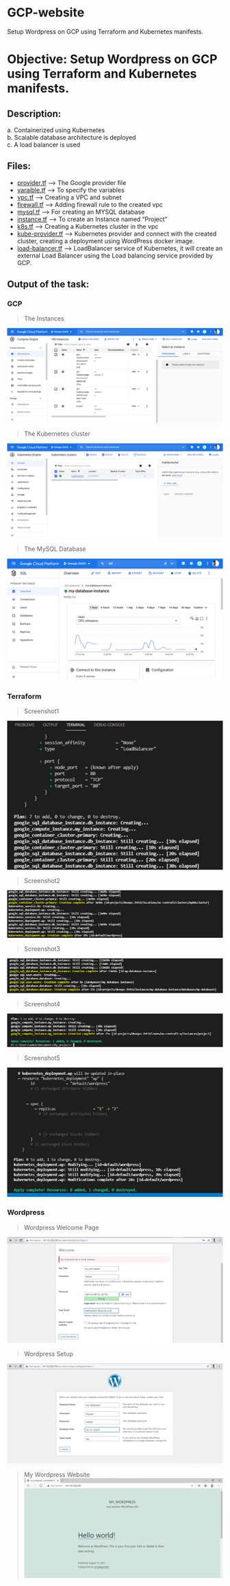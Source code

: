 # GCP-website
Setup Wordpress on GCP using Terraform and  Kubernetes manifests.

<h1 class="code-line" data-line-start=0 data-line-end=1 ><a id="Objective_Setup_Wordpress_on_GCP_using_Terraform_and_Kubernetes_manifests_0"></a>Objective: Setup Wordpress on GCP using Terraform and Kubernetes manifests.</h1>
<h2 class="code-line" data-line-start=2 data-line-end=3 ><a id="Description_2"></a>Description:</h2>
<p class="has-line-data" data-line-start="3" data-line-end="6">a. Containerized using Kubernetes<br>
b. Scalable database architecture is deployed<br>
c. A load balancer is used</p>
<h2 class="code-line" data-line-start=7 data-line-end=8 ><a id="Files_7"></a>Files:</h2>
<ul>
<li class="has-line-data" data-line-start="9" data-line-end="10"><a href="http://provider.tf">provider.tf</a> --&gt; The Google provider file</li>
<li class="has-line-data" data-line-start="10" data-line-end="11"><a href="http://varaible.tf">varaible.tf</a> --&gt; To specify the variables</li>
<li class="has-line-data" data-line-start="11" data-line-end="12"><a href="http://vpc.tf">vpc.tf</a> --&gt; Creating a VPC and subnet</li>
<li class="has-line-data" data-line-start="12" data-line-end="13"><a href="http://firewall.tf">firewall.tf</a> --&gt; Adding firewall rule to the created vpc</li>
<li class="has-line-data" data-line-start="13" data-line-end="14"><a href="http://mysql.tf">mysql.tf</a> --&gt; For creating an MYSQL database</li>
<li class="has-line-data" data-line-start="14" data-line-end="15"><a href="http://instance.tf">instance.tf</a> --&gt; To create an Instance named “Project”</li>
<li class="has-line-data" data-line-start="15" data-line-end="16"><a href="http://k8s.tf">k8s.tf</a> --&gt; Creating a Kubernetes cluster in the vpc</li>
<li class="has-line-data" data-line-start="16" data-line-end="17"><a href="http://kube-provider.tf">kube-provider.tf</a> --&gt; Kubernetes provider and connect with the created cluster, creating a deployment using WordPress docker image.</li>
<li class="has-line-data" data-line-start="17" data-line-end="18"><a href="http://load-balancer.tf">load-balancer.tf</a> --&gt; LoadBalancer service of Kubernetes, it will create an external Load Balancer using the Load balancing service provided by GCP.</li>
</ul>
<h2 class="code-line" data-line-start=20 data-line-end=21 ><a id="Output_of_the_task_20"></a>Output of the task:</h2>
<h3 class="code-line" data-line-start=22 data-line-end=23 ><a id="GCP_22"></a><strong>GCP</strong></h3>
<blockquote>
<p class="has-line-data" data-line-start="23" data-line-end="24">The Instances</p>
</blockquote>
<p class="has-line-data" data-line-start="25" data-line-end="26"><img src="screenshots/gcp/instances.png" alt="The Instances"></p>
<blockquote>
<p class="has-line-data" data-line-start="26" data-line-end="27">The Kubernetes cluster</p>
</blockquote>
<p class="has-line-data" data-line-start="28" data-line-end="29"><img src="screenshots/gcp/K8s-cluster.png" alt="The Kubernetes cluster"></p>
<blockquote>
<p class="has-line-data" data-line-start="29" data-line-end="30">The MySQL Database</p>
</blockquote>
<p class="has-line-data" data-line-start="31" data-line-end="32"><img src="screenshots/gcp/mysql.png" alt="The MySQL Database"></p>
<h3 class="code-line" data-line-start=33 data-line-end=34 ><a id="Terraform_33"></a><strong>Terraform</strong></h3>
<blockquote>
<p class="has-line-data" data-line-start="34" data-line-end="35">Screenshot1</p>
</blockquote>
<p class="has-line-data" data-line-start="36" data-line-end="37"><img src="screenshots/Terraform/Infra_Creation01.png" alt="1"></p>
<blockquote>
<p class="has-line-data" data-line-start="37" data-line-end="38">Screenshot2</p>
</blockquote>
<p class="has-line-data" data-line-start="39" data-line-end="40"><img src="screenshots/Terraform/Infra_Creation02.png" alt="2"></p>
<blockquote>
<p class="has-line-data" data-line-start="40" data-line-end="41">Screenshot3</p>
</blockquote>
<p class="has-line-data" data-line-start="42" data-line-end="43"><img src="screenshots/Terraform/Infra_Creation03.png" alt="3"></p>
<blockquote>
<p class="has-line-data" data-line-start="43" data-line-end="44">Screenshot4</p>
</blockquote>
<p class="has-line-data" data-line-start="45" data-line-end="46"><img src="screenshots/Terraform/Infra_Creation04.png" alt="4"></p>
<blockquote>
<p class="has-line-data" data-line-start="46" data-line-end="47">Screenshot5</p>
</blockquote>
<p class="has-line-data" data-line-start="48" data-line-end="49"><img src="screenshots/Terraform/ReplicaSet.png" alt="ReplicaSet"></p>
<h3 class="code-line" data-line-start=50 data-line-end=51 ><a id="Wordpress_50"></a><strong>Wordpress</strong></h3>
<blockquote>
<p class="has-line-data" data-line-start="51" data-line-end="52">Wordpress Welcome Page</p>
</blockquote>
<p class="has-line-data" data-line-start="53" data-line-end="54"><img src="screenshots/wordpress/Welcome_page.png" alt="Wordpress Welcome Page"></p>
<blockquote>
<p class="has-line-data" data-line-start="54" data-line-end="55">Wordpress Setup</p>
</blockquote>
<p class="has-line-data" data-line-start="56" data-line-end="57"><img src="screenshots/wordpress/Wp_setup.png" alt="Wordpress Setup"></p>
<blockquote>
<p class="has-line-data" data-line-start="57" data-line-end="59">My Wordpress Website<br>
<img src="screenshots/wordpress/My_wordpress_website.png" alt="My Wordpress Website"></p>
</blockquote>
